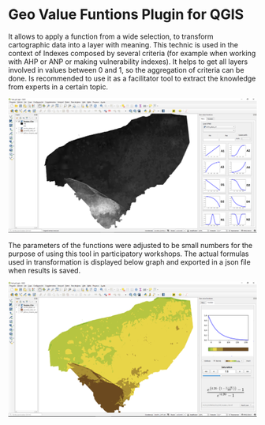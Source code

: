 
# Geo Value Funtions Plugin for QGIS

It allows to apply a function from a wide selection, to transform cartographic data into a layer with meaning. This technic is used in the context of Indexes composed by several criteria (for example when working with AHP or ANP or making vulnerability indexes). It helps to get all layers involved in values between 0 and 1, so the aggregation of criteria can be done. Is recommended to use it as a facilitator tool to extract the knowledge from experts in a certain topic.

<img src="/gvf_qgis4.PNG" width="600px">

The parameters of the functions were adjusted to be small numbers for the purpose of using this tool in participatory workshops. The actual formulas used in transformation is displayed below graph and exported in a json file when results is saved.

<img src="/gvf_qgis3.PNG" width="600px">
